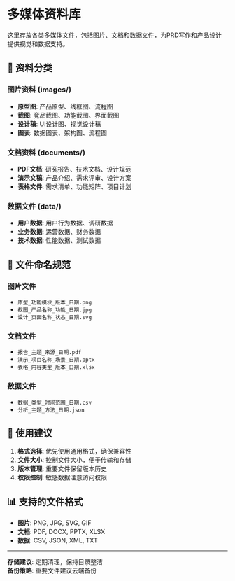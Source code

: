 # 多媒体资料库

这里存放各类多媒体文件，包括图片、文档和数据文件，为PRD写作和产品设计提供视觉和数据支持。

## 📂 资料分类

### 图片资料 (images/)
- **原型图**: 产品原型、线框图、流程图
- **截图**: 竞品截图、功能截图、界面截图
- **设计稿**: UI设计图、视觉设计稿
- **图表**: 数据图表、架构图、流程图

### 文档资料 (documents/)
- **PDF文档**: 研究报告、技术文档、设计规范
- **演示文稿**: 产品介绍、需求评审、设计方案
- **表格文件**: 需求清单、功能矩阵、项目计划

### 数据文件 (data/)
- **用户数据**: 用户行为数据、调研数据
- **业务数据**: 运营数据、财务数据
- **技术数据**: 性能数据、测试数据

## 📝 文件命名规范

### 图片文件
- `原型_功能模块_版本_日期.png`
- `截图_产品名称_功能_日期.jpg`
- `设计_页面名称_状态_日期.svg`

### 文档文件
- `报告_主题_来源_日期.pdf`
- `演示_项目名称_场景_日期.pptx`
- `表格_内容类型_版本_日期.xlsx`

### 数据文件
- `数据_类型_时间范围_日期.csv`
- `分析_主题_方法_日期.json`

## 🎯 使用建议

1. **格式选择**: 优先使用通用格式，确保兼容性
2. **文件大小**: 控制文件大小，便于传输和存储
3. **版本管理**: 重要文件保留版本历史
4. **权限控制**: 敏感数据注意访问权限

## 📊 支持的文件格式

- **图片**: PNG, JPG, SVG, GIF
- **文档**: PDF, DOCX, PPTX, XLSX
- **数据**: CSV, JSON, XML, TXT

---

**存储建议**: 定期清理，保持目录整洁  
**备份策略**: 重要文件建议云端备份